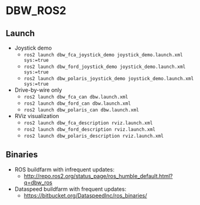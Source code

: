 # DBW_ROS2

## Launch

* Joystick demo
    * `ros2 launch dbw_fca_joystick_demo joystick_demo.launch.xml sys:=true`
    * `ros2 launch dbw_ford_joystick_demo joystick_demo.launch.xml sys:=true`
    * `ros2 launch dbw_polaris_joystick_demo joystick_demo.launch.xml sys:=true`
* Drive-by-wire only
    * `ros2 launch dbw_fca_can dbw.launch.xml`
    * `ros2 launch dbw_ford_can dbw.launch.xml`
    * `ros2 launch dbw_polaris_can dbw.launch.xml`
* RViz visualization
    * `ros2 launch dbw_fca_description rviz.launch.xml`
    * `ros2 launch dbw_ford_description rviz.launch.xml`
    * `ros2 launch dbw_polaris_description rviz.launch.xml`

## Binaries

* ROS buildfarm with infrequent updates:
    * http://repo.ros2.org/status_page/ros_humble_default.html?q=dbw_ros
* Dataspeed buildfarm with frequent updates:
    * https://bitbucket.org/DataspeedInc/ros_binaries/
